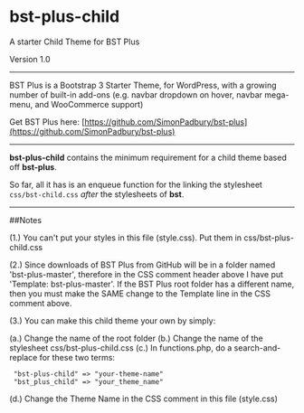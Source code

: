 bst-plus-child
==============

A starter Child Theme for BST Plus

Version 1.0

-----

BST Plus is a Bootstrap 3 Starter Theme, for WordPress, with a growing number of built-in add-ons (e.g. navbar dropdown on hover, navbar mega-menu, and WooCommerce support)

Get BST Plus here: [https://github.com/SimonPadbury/bst-plus](https://github.com/SimonPadbury/bst-plus)

-----

**bst-plus-child** contains the minimum requirement for a child theme based off **bst-plus**.

So far, all it has is an enqueue function for the linking the stylesheet `css/bst-child.css` *after* the stylesheets of **bst**.

-----

##Notes

(1.) You can't put your styles in this file (style.css). Put them in css/bst-plus-child.css

(2.) Since downloads of BST Plus from GitHub will be in a folder named 'bst-plus-master', therefore in the CSS comment header above I have put 'Template: bst-plus-master'. If the BST Plus root folder has a different name, then you must make the SAME change to the Template line in the CSS comment above.

(3.) You can make this child theme your own by simply:

(a.) Change the name of the root folder
(b.) Change the name of the stylesheet css/bst-plus-child.css
(c.) In functions.php, do a search-and-replace for these two terms:

     "bst-plus-child" => "your-theme-name"
     "bst_plus_child" => "your_theme_name"

(d.) Change the Theme Name in the CSS comment in this file (style.css)
